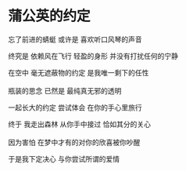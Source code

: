 # 蒲公英的约定

忘了前进的蜻蜓 或许是 喜欢听口风琴的声音

终究是 依赖风在飞行 轻盈的身形 并没有打扰任何的宁静

在空中 毫无遮蔽物的约定 是我唯一剩下的任性
<br>
<br>
瓶装的思念 已然是 最纯真无邪的透明

一起长大的约定 尝试体会 在你的手心里旅行

终于 我走出森林 从你手中接过 恰如其分的关心
<br>
<br>
因为害怕 在梦中才有的对你的欣喜被你吵醒

于是我下定决心 与你尝试所谓的爱情
